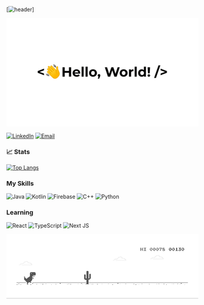 
[![header](https://capsule-render.vercel.app/api?type=rounded&height=300&color=gradient&text=Jack%20Gribble&textBg=false&reversal=true)]

![header](https://github.com/jackster0306/jackster0306/blob/main/hello-world.gif)

[![LinkedIn](https://custom-icon-badges.demolab.com/badge/LinkedIn-0A66C2?logo=linkedin-white&logoColor=fff)](https://www.linkedin.com/in/jack-gribble-295a481b5)
[![Email](https://img.shields.io/badge/Gmail-D14836?logo=gmail&logoColor=white)](mailto:jack.gribble0306@gmail.com)


### 📈 Stats 

[![Top Langs](https://github-readme-stats-jackster0306.vercel.app/api/top-langs/?username=jackster0306&hide=C)](https://github.com/jackster0306/github-readme-stats)


### My Skills
![Java](https://img.shields.io/badge/java-%23ED8B00.svg?style=for-the-badge&logo=openjdk&logoColor=white) 
![Kotlin](https://img.shields.io/badge/kotlin-%237F52FF.svg?style=for-the-badge&logo=kotlin&logoColor=white)
![Firebase](https://img.shields.io/badge/firebase-a08021?style=for-the-badge&logo=firebase&logoColor=ffcd34)
  ![C++](https://img.shields.io/badge/c++-%2300599C.svg?style=for-the-badge&logo=c%2B%2B&logoColor=white)
  ![Python](https://img.shields.io/badge/python-3670A0?style=for-the-badge&logo=python&logoColor=ffdd54)


### Learning
![React](https://img.shields.io/badge/react-%2320232a.svg?style=for-the-badge&logo=react&logoColor=%2361DAFB)
![TypeScript](https://img.shields.io/badge/typescript-%23007ACC.svg?style=for-the-badge&logo=typescript&logoColor=white)
![Next JS](https://img.shields.io/badge/Next-black?style=for-the-badge&logo=next.js&logoColor=white)



![](https://github.com/jackster0306/jackster0306/blob/main/dinosaur-gif.gif)
